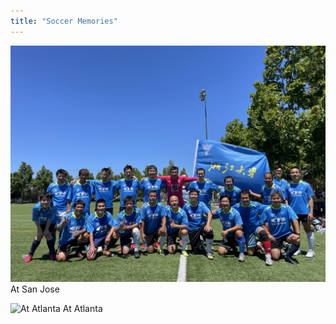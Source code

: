```yaml
---
title: "Soccer Memories"
---
```


![At San Jose](/images/soccer_1.png)
At San Jose

![At Atlanta](/images/soccer_2.png)
At Atlanta

